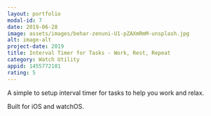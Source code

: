 ```yaml
---
layout: portfolio
modal-id: 7
date: 2019-06-28
image: assets/images/behar-zenuni-U1-pZAXmRmM-unsplash.jpg
alt: image-alt
project-date: 2019
title: Interval Timer for Tasks - Work, Rest, Repeat
category: Watch Utility
appid: 1455772101
rating: 5
---
```


A simple to setup interval timer for tasks to help you work and relax.

Built for iOS and watchOS.
